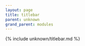 ```yaml
---
layout: page
title: titlebar
parent: unknown
grand_parent: modules
---
```


{% include unknown/titlebar.md %}
